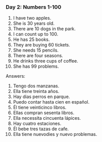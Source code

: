 ### Day 2: Numbers 1-100

1. I have two apples.
2. She is 30 years old.
3. There are 10 dogs in the park.
4. I can count up to 100.
5. He has 25 books.
6. They are buying 60 tickets.
7. She needs 15 pencils.
8. There are four seasons.
9. He drinks three cups of coffee.
10. She has 99 problems.


Answers:

1. Tengo dos manzanas.
2. Ella tiene treinta años.
3. Hay dias perros en parque.
4. Puedo contar hasta cien en español.
5. Él tiene veinticinco libros.
6. Ellas compran sesenta libros.
7. Ella necessita cincuenta lápices.
8. Hay cuatro estaciones.
9. Él bebe tres tazas de cafe.
10. Ella tiene nuevodies y nuevo problemas.